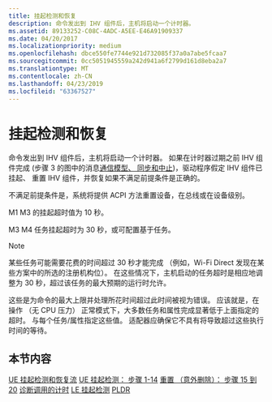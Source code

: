 ```yaml
---
title: 挂起检测和恢复
description: 命令发出到 IHV 组件后，主机将启动一个计时器。
ms.assetid: 89133252-C08C-4ADC-A5EE-E46A91909337
ms.date: 04/20/2017
ms.localizationpriority: medium
ms.openlocfilehash: dbce550fe7744e921d732085f37a0a7abe5fcaa7
ms.sourcegitcommit: 0cc5051945559a242d941a6f2799d161d8eba2a7
ms.translationtype: MT
ms.contentlocale: zh-CN
ms.lasthandoff: 04/23/2019
ms.locfileid: "63367527"
---
```

# <a name="hang-detection-and-recovery"></a>挂起检测和恢复


命令发出到 IHV 组件后，主机将启动一个计时器。 如果在计时器过期之前 IHV 组件完成 (步骤 3 的图中的消息[通信模型、 同步和中止](wdi-communication-model.md))，驱动程序假定 IHV 组件已挂起、 重置 IHV 组件，并恢复如果不满足前提条件是正确的。

不满足前提条件是，系统将提供 ACPI 方法重置设备，在总线或在设备级别。

M1 M3 的挂起超时值为 10 秒。

M3 M4 任务挂起超时为 30 秒，或可配置基于任务。

> [!NOTE]
> 某些任务可能需要花费的时间超过 30 秒才能完成 （例如，Wi-Fi Direct 发现在某些方案中的所选的注册机构位）。 在这些情况下，主机启动的任务超时是相应地调整为 30 秒，超过该任务的最大预期的运行时允许。 

这些是为命令的最大上限并处理所花时间超过此时间被视为错误。 应该就是，在操作 （无 CPU 压力） 正常模式下，大多数任务和属性完成显著低于上面指定的超时。 与每个任务/属性指定这些值。 适配器应确保它不具有将导致超过这些执行时间的等待。

## <a name="in-this-section"></a>本节内容

[UE 挂起检测和恢复流](wdi-ue-hang-detection-and-recovery-flow.md)
[UE 挂起检测： 步骤 1-14](wdi-ue-hang-detection--step-1-to-step-14.md)
[重置 （意外删除）： 步骤 15 到 20](wdi-reset--surprise-remove---steps-15-20.md) 
 [诊断调用的计时](wdi-timings-for-diagnose-call.md)
[LE 挂起检测](wdi-le-hang-detection.md)
[PLDR](wdi-pldr-and-fldr.md)
 

 





